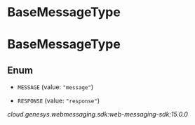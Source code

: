 # BaseMessageType


# BaseMessageType

## Enum


* `MESSAGE` (value: `"message"`)

* `RESPONSE` (value: `"response"`)




_cloud.genesys.webmessaging.sdk:web-messaging-sdk:15.0.0_
